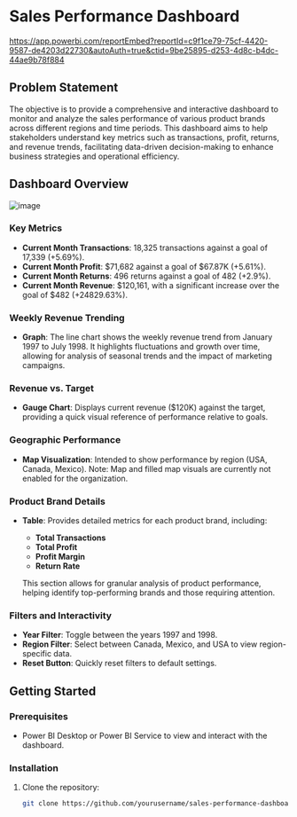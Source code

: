 
# Sales Performance Dashboard
https://app.powerbi.com/reportEmbed?reportId=c9f1ce79-75cf-4420-9587-de4203d22730&autoAuth=true&ctid=9be25895-d253-4d8c-b4dc-44ae9b78f884
## Problem Statement
The objective is to provide a comprehensive and interactive dashboard to monitor and analyze the sales performance of various product brands across different regions and time periods. This dashboard aims to help stakeholders understand key metrics such as transactions, profit, returns, and revenue trends, facilitating data-driven decision-making to enhance business strategies and operational efficiency.

## Dashboard Overview
![image](https://github.com/RutujaDe/Rutuja-Portfolio-2/assets/171523556/1d2439f9-603f-4876-ad0c-3be3a105253b)

### Key Metrics
- **Current Month Transactions**: 18,325 transactions against a goal of 17,339 (+5.69%).
- **Current Month Profit**: $71,682 against a goal of $67.87K (+5.61%).
- **Current Month Returns**: 496 returns against a goal of 482 (+2.9%).
- **Current Month Revenue**: $120,161, with a significant increase over the goal of $482 (+24829.63%).

### Weekly Revenue Trending
- **Graph**: The line chart shows the weekly revenue trend from January 1997 to July 1998. It highlights fluctuations and growth over time, allowing for analysis of seasonal trends and the impact of marketing campaigns.

### Revenue vs. Target
- **Gauge Chart**: Displays current revenue ($120K) against the target, providing a quick visual reference of performance relative to goals.

### Geographic Performance
- **Map Visualization**: Intended to show performance by region (USA, Canada, Mexico). Note: Map and filled map visuals are currently not enabled for the organization.

### Product Brand Details
- **Table**: Provides detailed metrics for each product brand, including:
  - **Total Transactions**
  - **Total Profit**
  - **Profit Margin**
  - **Return Rate**
  
  This section allows for granular analysis of product performance, helping identify top-performing brands and those requiring attention.

### Filters and Interactivity
- **Year Filter**: Toggle between the years 1997 and 1998.
- **Region Filter**: Select between Canada, Mexico, and USA to view region-specific data.
- **Reset Button**: Quickly reset filters to default settings.

## Getting Started

### Prerequisites
- Power BI Desktop or Power BI Service to view and interact with the dashboard.

### Installation
1. Clone the repository:
   ```sh
   git clone https://github.com/yourusername/sales-performance-dashboard.git
